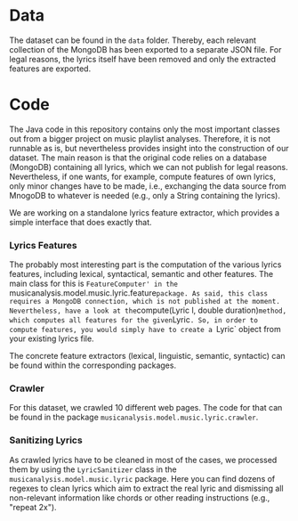 # Data

The dataset can be found in the `data` folder. Thereby, each relevant collection of the MongoDB has been exported to a separate JSON file. For legal reasons, the lyrics itself have been removed and only the extracted features are exported.

# Code

The Java code in this repository contains only the most important classes out from a bigger project on music playlist analyses. Therefore, it is not runnable as is, but nevertheless provides insight into the construction of our dataset. The main reason is that the original code relies on a database (MongoDB) containing all lyrics, which we can not publish for legal reasons. Nevertheless, if one wants, for example, compute features of own lyrics, only minor changes have to be made, i.e., exchanging the data source from MnogoDB to whatever is needed (e.g., only a String containing the lyrics).

We are working on a standalone lyrics feature extractor, which provides a simple interface that does exactly that.


### Lyrics Features

The probably most interesting part is the computation of the various lyrics features, including lexical, syntactical, semantic and other features. The main class for this is `FeatureComputer' in the `musicanalysis.model.music.lyric.feature` package. As said, this class requires a MongoDB connection, which is not published at the moment. Nevertheless, have a look at the `compute(Lyric l, double duration)` method, which computes all features for the given `Lyric`. So, in order to compute features, you would simply have to create a `Lyric` object from your existing lyrics file.

The concrete feature extractors (lexical, linguistic, semantic, syntactic) can be found within the corresponding packages.


### Crawler

For this dataset, we crawled 10 different web pages. The code for that can be found in the package `musicanalysis.model.music.lyric.crawler`.


### Sanitizing Lyrics

As crawled lyrics have to be cleaned in most of the cases, we processed them by using the `LyricSanitizer` class in the `musicanalysis.model.music.lyric` package. Here you can find dozens of regexes to clean lyrics which aim to extract the real lyric and dismissing all non-relevant information like chords or other reading instructions (e.g., "repeat 2x").
